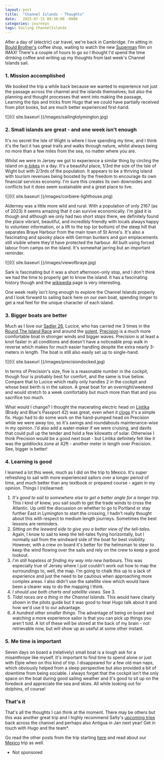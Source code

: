 ```yaml
---
layout: post
title:  "Channel Islands - Thoughts"
date:   2025-07-15 09:30:00 -0000
categories: journeys
tags: Sailing ChannelIslands
---
```


After a day of (electric) car travel, we're back in Cambridge. I'm sitting in [Bould Brother's][brothers] coffee shop, waiting to watch the new [Superman][super] film on IMAX! There's a couple of hours to go so I thought I'd spend the time drinking coffee and writing up my thoughts from last week's Channel Islands sail.

### 1. Mission accomplished

We booked the trip a while back because we wanted to experience not just the passage across the channel and the islands themselves; but also the planning and thought processes that went into making the passage, Learning the tips and tricks from Hugo that we could have partially received from pilot books, but are much better experienced first-hand.

![]({{ site.baseurl }}/images/sailingtolymington.jpg)

### 2. Small islands are great - and one week isn't enough

It's no secret the Isle of Wight is where I love spending my time, and I think it's the fact it has great trails and walks through nature, whilst always being no more than a few miles from the sea, no matter where you are.

Whilst we were in Jersey we got to experience a similar thing by circling the island on [e-bikes]({{site-url}}/blog/2025/07/channel-islands-day4/) in a day. It's a beautiful place, 1/3rd the size of the Isle of Wight but with 2/3rds of the population. It appears to be a thriving island with tourism revenues being boosted by the freedom to encourage its own financial services economy. I'm sure this creates its own downsides and conflicts but it does seem sustainable and a great place to live.

![]({{ site.baseurl }}/images/corbiere-lighthouse.png)

Alderney was a little more wild and rural. With a population of only 2167 (as of 2023) it seems amazing that it can survive economically. I'm glad it is though and although we only had two short stops there, we definitely found the place vibrant, beautiful, and incredibly friendly with locals always happy to volunteer information, or a lift to the top (or bottom) of the steep hill that separates Braye Harbour from the main town of St Anne's. It's also a fascinating and spooky place with German bunkers and gun emplacements still visible where they'd have protected the harbour. All built using forced labour from camps on the island. It's somewhat jarring but an important reminder.

![]({{ site.baseurl }}/images/viewofbraye.jpg)

Sark is fascinating but it was a short afternoon-only stop, and I don't think we had the time to properly get to know the island. It has a fascinating history though and the [wikipedia][wiki] page is very interesting.

One week really isn't long enough to explore the Channel Islands properly and I look forward to sailing back here on our own boat, spending longer to get a real feel for the unique character of each island.

### 3. Bigger boats are better

Much as I love our [Sadler 26][sadler], Lucice, who has carried me 3 times in the [Round The Island Race][RTI] and around the [solent]({{site-url}}/blog/2025/04/newtown-solo/), [Precision][precision] is a much more comfortable boat in stronger winds and bigger waves. Precision is at least a knot faster in all conditions and doesn't have a noticeable prop walk in reverse which makes for much easier handling despite the extra nearly 3-meters in length. The boat is still also easily set up to single-hand.

![]({{ site.baseurl }}/images/precisiondocked.jpg)

In terms of Precision's size, five is a reasonable number in the cockpit, though four is probably best for comfort, and the same is true below. Compare that to Lucice which really only handles 2 in the cockpit and whose best berth is in the saloon. A great boat for an overnight/weekend and would stretch to a week comfortably but much more than that and you sacrifice too much.

What would I change? I thought the macerating electric head on [Lintika](https://www.youtube.com/watch?v=STuCF4V-6q8) (Brady and Blue's Passport 42) was great, even when it [clogs]({{site-url}}/blog/2025/03/mexico-day3/) it's a simple fix. Hugo had to do some work on the hand-pumped head on Precision while we were away too, so it's swings and roundabouts maintenance-wise in my opinion. I'd also add a water-maker if we were cruising, and davits that could pull up the tender and hold a few kilowatts of solar. Otherwise I think Precision would be a good next boat - but Lintika definitely felt like it was the goldilocks zone at 42ft - another meter in length over Precision.
See, bigger is better!

### 4. Learning is good

I learned a lot this week, much as I did on the trip to Mexico. It's super refreshing to sail with more experienced sailors over a longer period of time, and much better than any textbook or prepared course - again in my opinion. Things I (re)learned:

1. *It's good to sail to somewhere else to get a better angle for a longer trip.* This I kind of knew, you sail south to get the trade winds to cross the Atlantic. Up until the discussion on whether to go to Portland or stay further East in Lymington to start the crossing, I hadn't really thought about this with respect to medium length journeys. Sometimes the best lessons are reminders.
2. *Sitting on the leeward side to give you a better view of the tell-tales.* Again, I know to sail to keep the tell-tales flying horizontally, but I normally sail from the windward side of the boat for best visibility. However, with a crew on board it's better for the helmsman to steer to keep the wind flowing over the sails and rely on the crew to keep a good lookout.
3. *I'm still hopeless at finding my way into new harbours.* This was especially true of Jersey where I just couldn't work out how to map the surroundings to, well, the map. I'm going to chalk this up to a lack of experience and just the need to be cautious when approaching more complex areas. I also didn't use the satellite view which would have been a clearer way to do the mapping I think.
4. *I should use both charts and satellite views.* See 3.
5. *Tidal races are a thing in the Channel Islands.* This would have clearly shown in the pilots guide but it was good to hear Hugo talk about it and how we'd use it to our advantage.
6. *A hundred other smaller things.* The advantage of being on board and watching a more experience sailor is that you can pick up things you aren't told. A lot of these will be stored at the back of my brain - not retrievable now, but will show up as useful at some other instant.

### 5. Me time is important

Seven days on board a (relatively) small boat is a tough ask for a misanthrope like myself. It's important to find time to spend alone or just with Elpie when on this kind of trip. I disappeared for a few old man naps, which obviously helped from a sleep perspective but also provided a bit of downtime from being sociable. I always forget that the cockpit isn't the only space on the boat during good sailing weather and it's good to sit up on the foredeck and appreciate the sea and skies. All while looking out for dolphins, of course!  

### That's it

That's all the thoughts I can think at the moment. There may be others but this was another great trip and I highly recommend Salty's [upcoming trips][salty] back across the channel and perhaps also Antigua in Jan next year! Get in touch with Hugo and the team*.

Go read the other posts from the trip starting [here]({{site-url}}/blog/2025/07/channel-islands-day1/) and read about our [Mexico]({{site-url}}/blog/2025/03/mexico-day0/) trip as well.

* Not sponsored

[brothers]: https://bouldbrotherscoffee.co.uk/
[super]: https://www.imdb.com/title/tt5950044/
[wiki]: https://en.wikipedia.org/wiki/Sark
[sadler]: https://www.yachtingmonthly.com/reviews/yacht-reviews/sadler-26-the-little-boat-with-big-attitude
[RTI]: https://roundtheisland.org.uk/the-race/race-history/
[precision]: https://www.saltysailing.co.uk/sailing
[salty]: https://www.saltysailing.co.uk/leisuresailing/cruises
